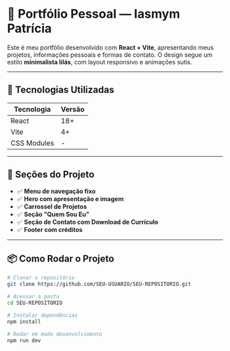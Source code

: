 # 💜 Portfólio Pessoal — Iasmym Patrícia

Este é meu portfólio desenvolvido com **React + Vite**, apresentando meus projetos, informações pessoais e formas de contato. O design segue um estilo **minimalista lilás**, com layout responsivo e animações sutis.

---

## 🚀 Tecnologias Utilizadas

| Tecnologia | Versão |
|------------|--------|
| React      | 18+    |
| Vite       | 4+     |
| CSS Modules | -     |

---

## 📸 Seções do Projeto

- ✅ **Menu de navegação fixo**
- ✅ **Hero com apresentação e imagem**
- ✅ **Carrossel de Projetos**
- ✅ **Seção "Quem Sou Eu"**
- ✅ **Seção de Contato com Download de Currículo**
- ✅ **Footer com créditos**

---

## 📦 Como Rodar o Projeto

```bash
# Clonar o repositório
git clone https://github.com/SEU-USUARIO/SEU-REPOSITORIO.git

# Acessar a pasta
cd SEU-REPOSITORIO

# Instalar dependências
npm install

# Rodar em modo desenvolvimento
npm run dev

